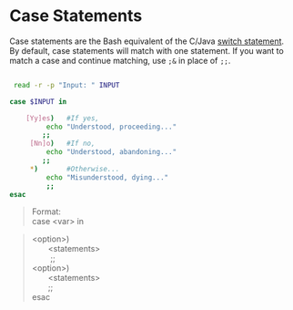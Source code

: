 # Case Statements
Case statements are the Bash equivalent of the C/Java [switch statement](https://www.geeksforgeeks.org/switch-statement-cc/). <br />
By default, case statements will match with one statement. If you want to match a case and continue matching, use `;&` in place of `;;`.
```bash

 read -r -p "Input: " INPUT

case $INPUT in

    [Yy]es)   #If yes, 
         echo "Understood, proceeding..."
        ;;
     [Nn]o)   #If no,
         echo "Understood, abandoning..."
        ;;
     *)       #Otherwise...
         echo "Misunderstood, dying..."
         ;;
esac
```
> Format: <br />
> case \<var\> in <br />

> \<option\>) <br />
>   \<statements\> <br />
>      ;; <br />
> \<option\>) <br />
>  \<statements\> <br />
>   ;; <br />
> esac <br />
